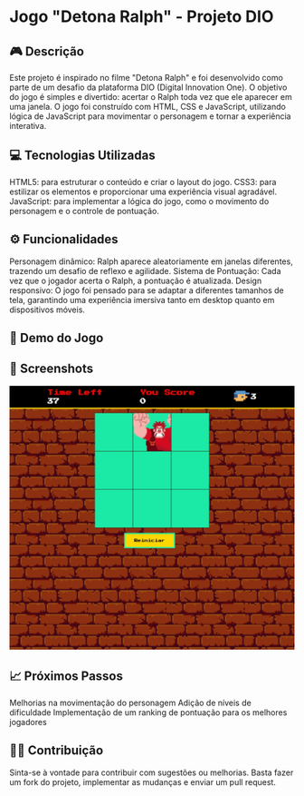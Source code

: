 # Jogo "Detona Ralph" - Projeto DIO

## 🎮 Descrição
Este projeto é inspirado no filme "Detona Ralph" e foi desenvolvido como parte de um desafio da plataforma DIO (Digital Innovation One). O objetivo do jogo é simples e divertido: acertar o Ralph toda vez que ele aparecer em uma janela. O jogo foi construído com HTML, CSS e JavaScript, utilizando lógica de JavaScript para movimentar o personagem e tornar a experiência interativa.

## 💻 Tecnologias Utilizadas

HTML5: para estruturar o conteúdo e criar o layout do jogo.
CSS3: para estilizar os elementos e proporcionar uma experiência visual agradável.
JavaScript: para implementar a lógica do jogo, como o movimento do personagem e o controle de pontuação.

## ⚙️ Funcionalidades

Personagem dinâmico: Ralph aparece aleatoriamente em janelas diferentes, trazendo um desafio de reflexo e agilidade.
Sistema de Pontuação: Cada vez que o jogador acerta o Ralph, a pontuação é atualizada.
Design responsivo: O jogo foi pensado para se adaptar a diferentes tamanhos de tela, garantindo uma experiência imersiva tanto em desktop quanto em dispositivos móveis.

## 🔗 Demo do Jogo


## 📸 Screenshots
![Imagem do Jogo](./imagemjogo.jpeg)

## 📈 Próximos Passos

Melhorias na movimentação do personagem
Adição de níveis de dificuldade
Implementação de um ranking de pontuação para os melhores jogadores

## 👩‍💻 Contribuição
Sinta-se à vontade para contribuir com sugestões ou melhorias. Basta fazer um fork do projeto, implementar as mudanças e enviar um pull request.
